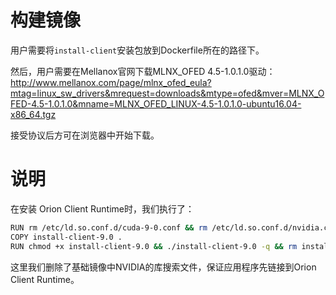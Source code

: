# 构建镜像
用户需要将`install-client`安装包放到Dockerfile所在的路径下。

然后，用户需要在Mellanox官网下载MLNX_OFED 4.5-1.0.1.0驱动：
http://www.mellanox.com/page/mlnx_ofed_eula?mtag=linux_sw_drivers&mrequest=downloads&mtype=ofed&mver=MLNX_OFED-4.5-1.0.1.0&mname=MLNX_OFED_LINUX-4.5-1.0.1.0-ubuntu16.04-x86_64.tgz

接受协议后方可在浏览器中开始下载。

# 说明

在安装 Orion Client Runtime时，我们执行了：

```bash
RUN rm /etc/ld.so.conf.d/cuda-9-0.conf && rm /etc/ld.so.conf.d/nvidia.conf
COPY install-client-9.0 .
RUN chmod +x install-client-9.0 && ./install-client-9.0 -q && rm install-client-9.0
```

这里我们删除了基础镜像中NVIDIA的库搜索文件，保证应用程序先链接到Orion Client Runtime。